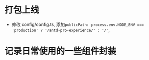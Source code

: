 # 打包上线

- 修改 config/config.ts, 添加`publicPath: process.env.NODE_ENV === 'production' ? '/antd-pro-experience/' : '/'`,

# 记录日常使用的一些组件封装
